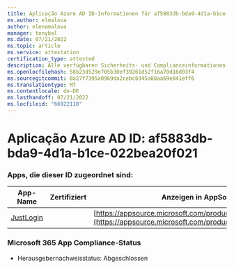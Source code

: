 ```yaml
---
title: Aplicação Azure AD ID-Informationen für af5883db-bda9-4d1a-b1ce-022bea20f021
ms.author: elmalova
author: elenamalova
manager: tonybal
ms.date: 07/21/2022
ms.topic: article
ms.service: attestation
certification_type: attested
description: Alle verfügbaren Sicherheits- und Complianceinformationen für af5883db-bda9-4d1a-b1ce-022bea20f021.
ms.openlocfilehash: 58b23d529e705b30ef39261d52f16a70d16d03f4
ms.sourcegitcommit: 0a27f7395a0969da2cebc8345a88aa69e841eff6
ms.translationtype: MT
ms.contentlocale: de-DE
ms.lasthandoff: 07/21/2022
ms.locfileid: "66922110"
---
```

# <a name="azure-app-id-af5883db-bda9-4d1a-b1ce-022bea20f021"></a>Aplicação Azure AD ID: af5883db-bda9-4d1a-b1ce-022bea20f021


### <a name="apps-associated-with-this-id"></a>Apps, die dieser ID zugeordnet sind:
| **App-Name** | **Zertifiziert** | **Anzeigen in AppSource** |
|--------------|---------------|-----------------------|
| [JustLogin](../forward/WA200004314.md) |  | [https://appsource.microsoft.com/product/office/WA200004314](https://appsource.microsoft.com/product/office/WA200004314) |

### <a name="microsoft-365-app-compliance-status"></a>Microsoft 365 App Compliance-Status
- Herausgebernachweisstatus: Abgeschlossen
